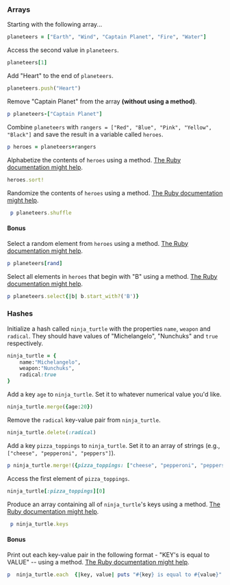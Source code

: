 ### Arrays

Starting with the following array...

```rb
planeteers = ["Earth", "Wind", "Captain Planet", "Fire", "Water"]
```

Access the second value in `planeteers`.

```rb
planeteers[1]
```

Add "Heart" to the end of `planeteers`.

```rb
planeteers.push("Heart")
```

Remove "Captain Planet" from the array **(without using a method)**.

```rb
p planeteers-["Captain Planet"]
```

Combine `planeteers` with `rangers = ["Red", "Blue", "Pink", "Yellow", "Black"]` and save the result in a variable called `heroes`.

```rb
p heroes = planeteers+rangers
```

Alphabetize the contents of `heroes` using a method. [The Ruby documentation might help](http://ruby-doc.org/core-2.6.1/Array.html).

```rb
heroes.sort!
```

Randomize the contents of `heroes` using a method. [The Ruby documentation might help](http://ruby-doc.org/core-2.6.1/Array.html).

```rb
 p planeteers.shuffle
```

#### Bonus

Select a random element from `heroes` using a method. [The Ruby documentation might help](http://ruby-doc.org/core-2.6.1/Array.html).

```rb
p planeteers[rand]
```

Select all elements in `heroes` that begin with "B" using a method. [The Ruby documentation might help](http://ruby-doc.org/core-2.6.1/Array.html).

```rb
p planeteers.select{|b| b.start_with?('B')}
```

### Hashes

Initialize a hash called `ninja_turtle` with the properties `name`, `weapon` and `radical`. They should have values of "Michelangelo", "Nunchuks" and `true` respectively.

```rb
ninja_turtle = {
    name:"Michelangelo",
    weapon:"Nunchuks",
    radical:true
}
```

Add a key `age` to `ninja_turtle`. Set it to whatever numerical value you'd like.

```rb
ninja_turtle.merge({age:20})
```

Remove the `radical` key-value pair from `ninja_turtle`.

```rb
ninja_turtle.delete(:radical)
```

Add a key `pizza_toppings` to `ninja_turtle`. Set it to an array of strings (e.g., `["cheese", "pepperoni", "peppers"]`).

```rb
p ninja_turtle.merge!({pizza_toppings: ["cheese", "pepperoni", "peppers"]})
```

Access the first element of `pizza_toppings`.

```rb
ninja_turtle[:pizza_toppings][0]
```

Produce an array containing all of `ninja_turtle`'s keys using a method. [The Ruby documentation might help](http://ruby-doc.org/core-1.9.3/Hash.html).

```rb
 p ninja_turtle.keys
```

#### Bonus

Print out each key-value pair in the following format - "KEY's is equal to VALUE" -- using a method. [The Ruby documentation might help](http://ruby-doc.org/core-1.9.3/Hash.html).

```rb
p  ninja_turtle.each  {|key, value| puts "#{key} is equal to #{value}" }
```

